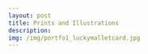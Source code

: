 ```yaml
---
layout: post
title: Prints and Illustrations
description:
img: /img/portfo1_luckymalletcard.jpg
---
```

 <html>
 <head>
   <meta charset="UTF-8">
   <title></title>
	   <link rel="stylesheet" href="/ig_css/style.css">
 </head>

 <body>
   <div class="gallery">
   <div class="img-w">
	 <img src="https://images.unsplash.com/photo-1485766410122-1b403edb53db?dpr=1&auto=format&fit=crop&w=1500&h=846&q=80&cs=tinysrgb&crop=" alt="" /></div>
   <div class="img-w"><img src="https://images.unsplash.com/photo-1485793997698-baba81bf21ab?dpr=1&auto=format&fit=crop&w=1500&h=1000&q=80&cs=tinysrgb&crop=" alt="" /></div>
   <div class="img-w"><img src="https://images.unsplash.com/photo-1485871800663-71856dc09ec4?dpr=1&auto=format&fit=crop&w=1500&h=2250&q=80&cs=tinysrgb&crop=" alt="" /></div>
   <div class="img-w"><img src="https://images.unsplash.com/photo-1485871882310-4ecdab8a6f94?dpr=1&auto=format&fit=crop&w=1500&h=2250&q=80&cs=tinysrgb&crop=" alt="" /></div>
   <div class="img-w"><img src="https://images.unsplash.com/photo-1485872304698-0537e003288d?dpr=1&auto=format&fit=crop&w=1500&h=1000&q=80&cs=tinysrgb&crop=" alt="" /></div>
   <div class="img-w"><img src="https://images.unsplash.com/photo-1485872325464-50f17b82075a?dpr=1&auto=format&fit=crop&w=1500&h=1000&q=80&cs=tinysrgb&crop=" alt="" /></div>
   <div class="img-w"><img src="https://images.unsplash.com/photo-1470171119584-533105644520?dpr=1&auto=format&fit=crop&w=1500&h=886&q=80&cs=tinysrgb&crop=" alt="" /></div>
   <div class="img-w"><img src="https://images.unsplash.com/photo-1485881787686-9314a2bc8f9b?dpr=1&auto=format&fit=crop&w=1500&h=969&q=80&cs=tinysrgb&crop=" alt="" /></div>
   <div class="img-w"><img src="https://images.unsplash.com/photo-1485889397316-8393dd065127?dpr=1&auto=format&fit=crop&w=1500&h=843&q=80&cs=tinysrgb&crop=" alt="" /></div>
 </div>
   <script src='https://cdnjs.cloudflare.com/ajax/libs/jquery/3.1.1/jquery.min.js'></script>
   <script src="/js/index.js"></script>

 </body>
 </html>

<br/><br/><br/>
